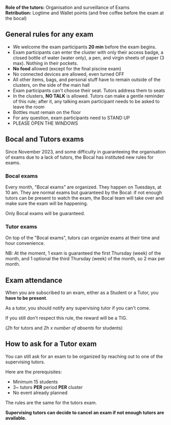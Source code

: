 **Role of the tutors:** Organisation and surveillance of Exams
**Retribution:** Logtime and Wallet points (and free coffee before the exam at the bocal)

## General rules for any exam

- We welcome the exam participants **20 min** before the exam begins.
- Exam participants can enter the cluster with only their access badge, a closed bottle of water (water only), a pen, and virgin sheets of paper (3 max). Nothing in their pockets.
- **No food** allowed (except for the final piscine exam)
- No connected devices are allowed, even turned OFF
- All other items, bags, and personal stuff have to remain outside of the clusters, on the side of the main hall
- Exam participants can't choose their seat. Tutors address them to seats
- In the clusters, **NO TALK** is allowed. Tutors can make a gentle reminder of this rule; after it, any talking exam participant needs to be asked to leave the room
- Bottles must remain on the floor
- For any question, exam participants need to STAND UP
- PLEASE OPEN THE WINDOWS

## Bocal and Tutors exams

Since November 2023, and some difficulty in guaranteeing the organisation of exams due to a lack of tutors, the Bocal has instituted new rules for exams.

### Bocal exams

Every month, "Bocal exams" are organized. They happen on Tuesdays, at 10 am. They are normal exams but guaranteed by the Bocal: if not enough tutors can be present to watch the exam, the Bocal team will take over and make sure the exam will be happening.

Only Bocal exams will be guaranteed.

### Tutor exams

On top of the "Bocal exams", tutors can organize exams at their time and hour convenience.

NB: At the moment, 1 exam is guaranteed the first Thursday (week) of the month, and 1 optional the third Thursday (week) of the month, so 2 max per month.

## Exam attendance

When you are subscribed to an exam, either as a Student or a Tutor, you **have to be present**.

As a tutor, you should notify any supervising tutor if you can't come.

If you still don't respect this rule, the reward will be a TIG.

(*2h* for tutors and *2h x number of absents* for students)

## How to ask for a Tutor exam

You can still ask for an exam to be organized by reaching out to one of the supervising tutors.

Here are the prerequisites:
- Minimum 15 students
- 3~ tutors **PER** period **PER** cluster
- No event already planned

The rules are the same for the tutors exam.

**Supervising tutors can decide to cancel an exam if not enough tutors are available.**
